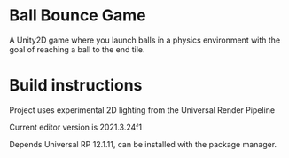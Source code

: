 # Ball Bounce Game
A Unity2D game where you launch balls in a physics environment with the goal of reaching a ball to the end tile.

# Build instructions

Project uses experimental 2D lighting from the Universal Render Pipeline

Current editor version is 2021.3.24f1

Depends Universal RP 12.1.11, can be installed with the package manager. 
